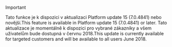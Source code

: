 > [!IMPORTANT]
> <span data-ttu-id="6fe54-101">Tato funkce je k dispozici v aktualizaci Platform update 15 (7.0.4841) nebo novější.</span><span class="sxs-lookup"><span data-stu-id="6fe54-101">This feature is available in Platform update 15 (7.0.4841) or later.</span></span> <span data-ttu-id="6fe54-102">Tato aktualizace je momentálně k dispozici pro vybrané zákazníky a všem uživatelům bude dostupná v červnu 2018.</span><span class="sxs-lookup"><span data-stu-id="6fe54-102">This update is currently available for targeted customers and will be available to all users June 2018.</span></span>
